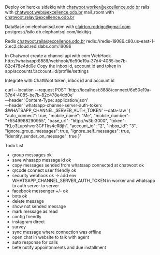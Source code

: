 Deploy on heroku
  sidekiq with chatwoot.worker@excellence.odo.br
  rails with chatwoot.web@excellence.odo.br
  mail_room with chatwoot.relay@excellence.odo.br

DataBase on elephantsql.com with clairton.rodrigo@gmail.com
  postgres://isilo.db.elephantsql.com/iiekibjq

Redis chatwoot.rails@excellence.odo.br
  redis://redis-19086.c80.us-east-1-2.ec2.cloud.redislabs.com:19086

In Chatwoot create a channel api with com WebHook http://whatsapp:8888/webhook/6e50e19a-37d4-4085-be7b-82c478e4dd0e
Copy the inbox id, account id and token in app/accounts/:account_id/profile/settings

Integrate with ChatWoot token, inbox id and account id

curl --location --request POST 'http://localhost:8888/connect/6e50e19a-37d4-4085-be7b-82c478e4dd0e' \
--header 'Content-Type: application/json' \
--header 'whatsapp-channel-server-auth-token: $WHATSAPP_CHANNEL_SERVER_AUTH_TOKEN'
--data-raw '{
  "auto_connect": true,
  "mobile_name": "Me",
  "mobile_number": "+5549988290955",
  "base_url": "http://w3b:3000",
  "token": "KLo3Lupshver3GFTks4eRBjh",
  "account_id": "2",
  "inbox_id": "3",
  "ignore_group_messages": true,
  "ignore_self_messages": true,
  "identify_sender_on_message": true
}'

Todo List
* group messages ok
* save whasapp message id ok
* copy messages sended from whatsaap connected at chatwoot ok
* qrcode connect user friendly ok
* security webhook ok -> add env WHATSAPP_CHANNEL_SERVER_AUTH_TOKEN in worker and whatsapp to auth server to server
* facebook messenger +/- ok
* bots ok
* delete message
* show not sended message
* mark message as read
* config friendly
* instagram direct
* survey
* sync message where connection was offline
* open chat in website to talk with agent
* auto response for calls
* bete notify appointmments and due installment